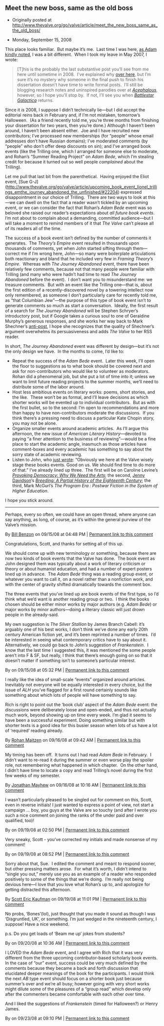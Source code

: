## Meet the new boss, same as the old boss

 * Originally posted at http://www.thevalve.org/go/valve/article/meet_the_new_boss_same_as_the_old_boss/

* Monday, September 15, 2008 

This place looks familiar.  But maybe it’s me.  Last time I was here, [as Adam kindly noted](http://www.thevalve.org/go/valve/article/doctor_in_the_valve/), I was a bit different.  When I took my leave in May 2007, I wrote:

> [T]his is the probably the last substantive post you’ll see from me here until sometime in 2008.  I’ve explained why [over here](http://acephalous.typepad.com/acephalous/2007/05/why_i_did_it_an.html), but I’m sure it’s no mystery why someone in the final push to finish his dissertation doesn’t have time to write formal posts.  I’ll still be blogging research notes and uninspired parodies over at _[Acephalous](http://acephalous.typepad.com/)_, however, so I hope you’ll stop by.  If not, I’ll see you when [_Battlestar Galactica_](http://www.amazon.com/gp/search?ie=UTF8&keywords=Battlestar%20Galactica&tag=diesekoschmar-20&index=dvd&linkCode=ur2&camp=1789&creative=9325) returns.

Since it _is_ 2008, I suppose I didn’t technically lie—but I did accept the editorial reins back in February and, if I’m not mistaken, tomorrow’s Halloween.  (As a friend recently told me, you’re three months from finishing your dissertation for two years, then you’re done.)  Although I haven’t been around, I haven’t been absent either.  Joe and I have recruited new contributors; I’ve processed new memberships (for “people” whose email addresses don’t have Russian domains); I’ve moderated comments (by “people” who don’t offer deep discounts on sin); and I’ve arranged book events (like the Trilling one, which I arranged for someone else to moderate, and Rohan’s “Summer Reading Project” on _Adam Bede_, which I’m stealing credit for because it turned out so well people _complained_ about the Trilling). 

Let me pull that last bit from the parenthetical.  Having enjoyed the Eliot event, [Sue G-J] (http://www.thevalve.org/go/valve/article/upcoming_book_event_lionel_trillings_emthe_journey_abandoned_the_unfinished/#22204) expressed disappointment in our choice of Trilling.  There are two ways to look at this—we can dwell on the fact that a reader wasn’t tickled by an upcoming event, or we can consider the fact that Rohan’s _Adam Bede_ event was so beloved she raised our reader’s expectations about _all future book events_.  I’m not about to complain about a demanding, committed audience—but I will take a moment to remind members of it that _The Valve_ can’t please all of its readers all of the time.  

The success of a book event isn’t defined by the number of comments it generates.  The _Theory’s Empire_ event resulted in thousands upon thousands of comments, yet when John started sifting through them—correct me if I’m wrong here, John—so many were boilerplate articulations both reactionary and bland that he included very few in _Framing Theory’s Empire_.  Whereas with _The Journey Abandoned_ event, there have been relatively few comments, because not that many people were familiar with Trilling (and many who were hadn’t had time to read _The Journey Abandoned_ before the event).  I don’t want you to misunderstand me: we treasure comments.  But with an event like the Trilling one—that is, about the first edition of a recently-discovered novel by a towering intellect now only remembered, as someone I don’t particularly care for recently told me, as “that Columbian Jew”—the purpose of this type of book event isn’t to generate comments so much as start a conversation.  Ideally, the first result of a search for _The Journey Abandoned_ will be Stephen Schryer’s introductory post, but if Google takes a curious soul to one of Geraldine Murphy’s generous responses, and she works her way back to Mark Shechner’s [anti-post](http://www.thevalve.org/go/valve/article/the_journey_adrift/), I hope she recognizes that the quality of Shechner’s argument overwhelms its persuasiveness and adds _The Valve_ to her RSS reader.

In short, _The Journey Abandoned_ event was different by design—but it’s not the only design we have.  In the months to come, I’d like to:

*   Repeat the success of the _Adam Bede_ event.  Later this week, I’ll open the floor to suggestions as to what book should be covered next and ask for non-contributors who would like to volunteer as moderators.  Rohan did a phenomenal job, but she put a lot of time into it; unless we want to limit future reading projects to the summer months, we’ll need to distribute some of the labor around.
*   Host less ambitious events on literary works: poems, short stories, and the like.  These won’t be as formal, and I’ll leave decisions as which shorter works will be evented up to individual contributors.  But as with the first bullet, so to the second: I’m open to recommendations and more than happy to have non-contributors moderate the discussions.  If you think there’s a pressing need to discuss a particular Kate Chopin story, you may not be alone.
*   Organize smaller events around academic articles.  As I’ll argue this afternoon, the new issue of _American Literary History_—devoted to paying “a finer attention to the business of reviewing”—would be a fine place to start the academic angle, inasmuch as those articles have comment-boxes and every academic has something to say about the sorry state of academic reviewing.
*   Listen to John, who [just wrote](http://www.thevalve.org/go/valve/article/bob_steins_unified_field_theory_of_publishing_in_the_networked_era/): “Obviously we here at the Valve wisely stage these books events. Good on us. We should find time to do more of that.”  I’ve already lined up three.  The first will be on Caroline Levine’s _[Provoking Democracy: Why We Need the Arts](http://www.amazon.com/exec/obidos/ASIN/1405159278/diesekoschmar-20)_; the second, [Jenny Davidson](http://jennydavidson.blogspot.com/)‘s [_Breeding: A Partial History of the Eighteenth Century_](http://www.amazon.com/exec/obidos/ASIN/0231138784/diesekoschmar-20); the third, Mark McGurl’s _The Program Era : Postwar Fiction in the System of Higher Education_.  

I hope you stick around.

---

Perhaps, every so often, we could have an open thread, where anyone can say anything, as long, of course, as it’s within the general purview of the Valve’s mission.

By [Bill Benzon](http://new-savanna.blogspot.com/) on 09/15/08 at 04:48 PM | [Permanent link to this comment](http://www.thevalve.org/go/valve/article/meet_the_new_boss_same_as_the_old_boss/#22283)
[]()

Congratulations, Scott, and thanks for setting all of this up.

We should come up with new terminology or something, because there are now two kinds of book events that the Valve has done.  The book event as John designed them was typically about a work of literary criticism or theory or about humanist education, and had a number of expert posters lined up in advance.  The _Adam Bede_ thing was a reading group event, or whatever you want to call it, on a novel rather than a nonfiction work, and with the center of gravity shifted dramatically towards the comment box.

The three events that you’ve lined up are book events of the first type, so I’d think what we’d want is another reading group or two.  I think the books chosen should be either minor works by major authors (e.g. _Adam Bede_)  or major works by minor authors—doing a literary classic will just drown people in the already-said.

My own suggestion is _The Silver Stallion_ by James Branch Cabell: it’s arguably one of his best works, I don’t think we’ve done any early 20th century American fiction yet, and it’s been reprinted a number of times.  I’d be interested in seeing what contemporary critics have to say about it.  Alternatively, we could go back to John’s suggestion of _Frankenstein_.  I know that the last time I suggested this, it was mentioned the some people aren’t into F &amp; SF, but really, I think that there’s enough going on so that it doesn’t matter if something isn’t to someone’s particular interest.

By  on 09/15/08 at 05:32 PM | [Permanent link to this comment](http://www.thevalve.org/go/valve/article/meet_the_new_boss_same_as_the_old_boss/#22284)
[]()

I really like the idea of small-scale “events” organized around articles. Inevitably not everyone will be equally interested in every choice, but the issue of _ALH_ you’ve flagged for a first round certainly sounds like something about which lots of people will have something to say.

Rich is right to point out the ‘book club’ aspect of the _Adam Bede_ event: the discussions were deliberately loose and open-ended, and thus not actually much work, beyond showing up on time every week. I’m glad it seems to have been a successful experiment. Doing something similar but with shorter texts is a good idea for this busier season when lots of us have a lot of ‘required’ reading already.

By [Rohan Maitzen](http://openlettersmonthly.com/novelreadings) on 09/16/08 at 09:42 AM | [Permanent link to this comment](http://www.thevalve.org/go/valve/article/meet_the_new_boss_same_as_the_old_boss/#22290)
[]()

My timing has been off.  It turns out I had read _Adam Bede_ in February.  I didn’t want to re-read it during the summer or even worse play the spoiler role, not remembering what happened in which chapter.  On the other hand, I didn’t have time to locate a copy and read Trilling’s novel during the first few weeks of my semester.

By [Jonathan  Mayhew](http://jonathanmayhew.blogspot.com) on 09/16/08 at 10:16 AM | [Permanent link to this comment](http://www.thevalve.org/go/valve/article/meet_the_new_boss_same_as_the_old_boss/#22291)
[]()

I wasn’t particularly pleased to be singled out for comment on this, Scott, even in reverse initials! I just wanted to express a point of view, not start a campaign ... boy, you guys at the Valve are so touchy (and after I wrote you such a nice comment on joining the ranks of the under paid and over qualified, too)!

By  on 09/19/08 at 02:50 PM | [Permanent link to this comment](http://www.thevalve.org/go/valve/article/meet_the_new_boss_same_as_the_old_boss/#22315)
[]()

Very sneaky, Scott - you’ve corrected my initials and made nonsense of my comment!

By  on 09/19/08 at 08:52 PM | [Permanent link to this comment](http://www.thevalve.org/go/valve/article/meet_the_new_boss_same_as_the_old_boss/#22318)
[]()

Sorry about that, Sue.  I edited the comment and meant to respond sooner, but other pressing matters arose.  For what it’s worth, I didn’t intend to “single you out,” merely use you as an example of a reader who responded positively to some of the things that we’re doing.  I’m really not being devious here—I love that you love what Rohan’s up to, and apologize for getting distracted this afternoon.

By [Scott Eric Kaufman](http://acephalous.typepad.com) on 09/19/08 at 11:01 PM | [Permanent link to this comment](http://www.thevalve.org/go/valve/article/meet_the_new_boss_same_as_the_old_boss/#22319)
[]()

No probs, ‘Bones’(lol), just thought that you made it sound as though I was ‘Disgruntled, UK’, or something. I’m just wedged in the nineteenth century, I suppose! Have a nice weekend.

p.s. Do you get loads of ‘Beam me up’ jokes from students?

By  on 09/20/08 at 10:36 AM | [Permanent link to this comment](http://www.thevalve.org/go/valve/article/meet_the_new_boss_same_as_the_old_boss/#22320)
[]()

I LOVED the _Adam Bede_ event, and I agree with Rich that it was very different from the three upcoming contributor-based scholarly book events. In the case of “our” event, success could be very much defined by the comments because they became a back and forth discussion that elucidated deeper meanings of the book for the participants. I would think the next _AB_ type event should focus on a shorter book just because summer’s over and we’re all busy; however going with very short works might dilute some of the pleasures of a “group read” which develop only after the commenters became comfortable with each other over time.

And I liked the suggestions of _Frankenstein_ (timed for Halloween?) or Henry James.

By  on 09/23/08 at 09:10 PM | [Permanent link to this comment](http://www.thevalve.org/go/valve/article/meet_the_new_boss_same_as_the_old_boss/#22342)

